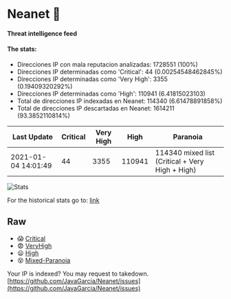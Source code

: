 # Neanet :hocho:
#### Threat intelligence feed
#### The stats:

- Direcciones IP con mala reputacion analizadas: 1728551 (100%)
- Direcciones IP determinadas como 'Critical':  44 (0.00254548462845%)
- Direcciones IP determinadas como 'Very High':  3355 (0.19409320292%)
- Direcciones IP determinadas como 'High':  110941 (6.41815023103)
- Total de direcciones IP indexadas en Neanet:  114340 (6.61478891858%)
- Total de direcciones IP descartadas en Neanet:  1614211 (93.3852110814%)

| Last Update | Critical | Very High | High | Paranoia |
| --- | --- | --- | --- | --- |
| 2021-01-04 14:01:49 | 44 | 3355 | 110941 | 114340 mixed list (Critical + Very High + High)|

![Stats](https://docs.google.com/spreadsheets/d/e/2PACX-1vSnaNMIXVabIpDJjufMlzH7poXnshF3mgd8Is1g9ytUEzVsP5my4Trn8f-xkoLLQ38xpL3HtmUexLo6/pubchart?oid=501124687&format=image)

For the historical stats go to: [link](/stats.csv)
## Raw
- :scream: [Critical](https://raw.githubusercontent.com/JavaGarcia/Neanet/master/blacklists/neanet_critical.txt)
- :fearful: [VeryHigh](https://raw.githubusercontent.com/JavaGarcia/Neanet/master/blacklists/neanet_veryHigh.txtt)
- :frowning: [High](https://raw.githubusercontent.com/JavaGarcia/Neanet/master/blacklists/neanet_high.txt)
- :dizzy_face: [Mixed-Paranoia](https://raw.githubusercontent.com/JavaGarcia/Neanet/master/blacklists/neanet_all.txt)


Your IP is indexed? You may request to takedown. [https://github.com/JavaGarcia/Neanet/issues](https://github.com/JavaGarcia/Neanet/issues)





































































































































































































































































































































































































































































































































































































































































































































































































































































































































































































































































































































































































































































































































































































































































































































































































































































































































































































































































































































































































































































































































































































































































































































































































































































































































































































































































































































































































































































































































































































































































































































































































































































































































































































